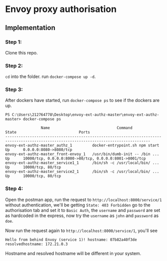 # Envoy proxy authorisation

## Implementation

### Step 1: 

Clone this repo.

### Step 2:

`cd` into the folder. run `docker-compose up -d`.

### Step 3:

After dockers have started, run `docker-compose ps` to see if the dockers are up.

```
PS C:\Users\212764778\Desktop\envoy-ext-authz-master\envoy-ext-authz-master> docker-compose ps

                Name                              Command               State                            Ports
---------------------------------------------------------------------------------------------------------------------------------------
envoy-ext-authz-master_authz_1         docker-entrypoint.sh npm start   Up      0.0.0.0:8080->8080/tcp
envoy-ext-authz-master_front-envoy_1   /usr/bin/dumb-init -- /bin ...   Up      10000/tcp, 0.0.0.0:8000->80/tcp, 0.0.0.0:8001->8001/tcp
envoy-ext-authz-master_service1_1      /bin/sh -c /usr/local/bin/ ...   Up      10000/tcp, 80/tcp
envoy-ext-authz-master_service2_1      /bin/sh -c /usr/local/bin/ ...   Up      10000/tcp, 80/tcp
```

### Step 4:

Open the postman app, run the request to `http://localhost:8000/service/1` without authentication, we'll be getting `State: 403 Forbidden` go to the authorisation tab and set it to `Basic Auth`, the `username` and `password` are set as hardcoded in the express, now try the `username` as `john` and `password` as `doe`.

Now run the request again to `http://localhost:8000/service/1`, you'll see 
```
Hello from behind Envoy (service 1)! hostname: 07b82a40f3de resolvedhostname: 172.21.0.3
```
Hostname and resolved hostname will be different in your system.

